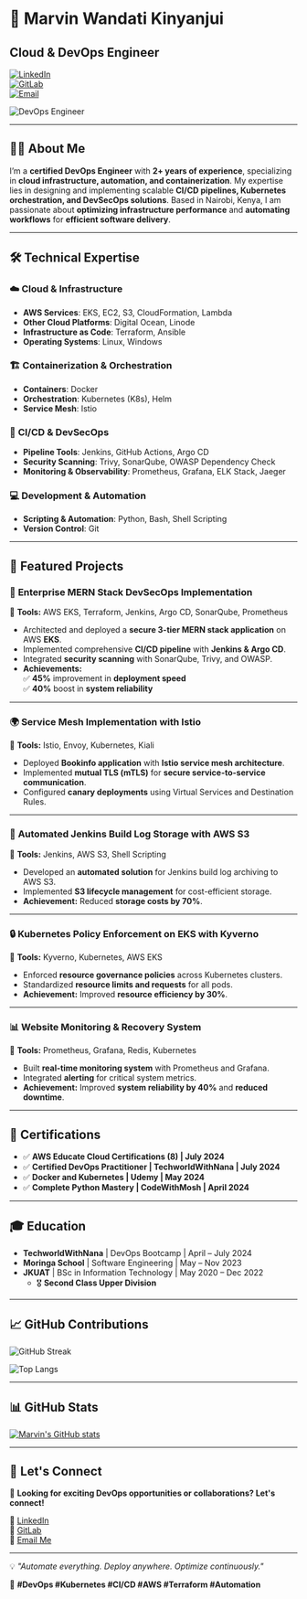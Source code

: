 # 🚀 Marvin Wandati Kinyanjui  

## Cloud & DevOps Engineer  

[![LinkedIn](https://img.shields.io/badge/LinkedIn-Connect-blue)](https://www.linkedin.com/in/marvin-wandati/)  
[![GitLab](https://img.shields.io/badge/GitLab-Profile-orange)](https://gitlab.com/wandat2/twn-main)  
[![Email](https://img.shields.io/badge/Email-Contact-green)](mailto:wandatimarvin23@gmail.com)  

![DevOps Engineer](https://source.unsplash.com/1600x500/?devops,cloud)  

---

## 👨‍💻 About Me  

I’m a **certified DevOps Engineer** with **2+ years of experience**, specializing in **cloud infrastructure, automation, and containerization**. My expertise lies in designing and implementing scalable **CI/CD pipelines, Kubernetes orchestration, and DevSecOps solutions**. Based in Nairobi, Kenya, I am passionate about **optimizing infrastructure performance** and **automating workflows** for **efficient software delivery**.  

---

## 🛠️ Technical Expertise  

### ☁️ **Cloud & Infrastructure**  
- **AWS Services**: EKS, EC2, S3, CloudFormation, Lambda  
- **Other Cloud Platforms**: Digital Ocean, Linode  
- **Infrastructure as Code**: Terraform, Ansible  
- **Operating Systems**: Linux, Windows  

### 🏗️ **Containerization & Orchestration**  
- **Containers**: Docker  
- **Orchestration**: Kubernetes (K8s), Helm  
- **Service Mesh**: Istio  

### 🔄 **CI/CD & DevSecOps**  
- **Pipeline Tools**: Jenkins, GitHub Actions, Argo CD  
- **Security Scanning**: Trivy, SonarQube, OWASP Dependency Check  
- **Monitoring & Observability**: Prometheus, Grafana, ELK Stack, Jaeger  

### 💻 **Development & Automation**  
- **Scripting & Automation**: Python, Bash, Shell Scripting  
- **Version Control**: Git  

---

## 📌 Featured Projects  

### 🚀 **Enterprise MERN Stack DevSecOps Implementation**  
📌 **Tools:** AWS EKS, Terraform, Jenkins, Argo CD, SonarQube, Prometheus  
- Architected and deployed a **secure 3-tier MERN stack application** on AWS **EKS**.  
- Implemented comprehensive **CI/CD pipeline** with **Jenkins & Argo CD**.  
- Integrated **security scanning** with SonarQube, Trivy, and OWASP.  
- **Achievements:**  
  ✅ **45%** improvement in **deployment speed**  
  ✅ **40%** boost in **system reliability**  

---

### 🌍 **Service Mesh Implementation with Istio**  
📌 **Tools:** Istio, Envoy, Kubernetes, Kiali  
- Deployed **Bookinfo application** with **Istio service mesh architecture**.  
- Implemented **mutual TLS (mTLS)** for **secure service-to-service communication**.  
- Configured **canary deployments** using Virtual Services and Destination Rules.  

---

### 📂 **Automated Jenkins Build Log Storage with AWS S3**  
📌 **Tools:** Jenkins, AWS S3, Shell Scripting  
- Developed an **automated solution** for Jenkins build log archiving to AWS S3.  
- Implemented **S3 lifecycle management** for cost-efficient storage.  
- **Achievement:** Reduced **storage costs by 70%**.  

---

### 🔒 **Kubernetes Policy Enforcement on EKS with Kyverno**  
📌 **Tools:** Kyverno, Kubernetes, AWS EKS  
- Enforced **resource governance policies** across Kubernetes clusters.  
- Standardized **resource limits and requests** for all pods.  
- **Achievement:** Improved **resource efficiency by 30%**.  

---

### 📊 **Website Monitoring & Recovery System**  
📌 **Tools:** Prometheus, Grafana, Redis, Kubernetes  
- Built **real-time monitoring system** with Prometheus and Grafana.  
- Integrated **alerting** for critical system metrics.  
- **Achievement:** Improved **system reliability by 40%** and **reduced downtime**.  

---

## 📜 Certifications  

- ✅ **AWS Educate Cloud Certifications (8) | July 2024**  
- ✅ **Certified DevOps Practitioner | TechworldWithNana | July 2024**  
- ✅ **Docker and Kubernetes | Udemy | May 2024**  
- ✅ **Complete Python Mastery | CodeWithMosh | April 2024**  

---

## 🎓 Education  

- **TechworldWithNana** | DevOps Bootcamp | April – July 2024  
- **Moringa School** | Software Engineering | May – Nov 2023  
- **JKUAT** | BSc in Information Technology | May 2020 – Dec 2022  
  - 🎖️ **Second Class Upper Division**  

---

## 📈 GitHub Contributions  

![GitHub Streak](https://github-readme-streak-stats.herokuapp.com/?user=Wandati&theme=radical)  

![Top Langs](https://github-readme-stats.vercel.app/api/top-langs/?username=Wandati&layout=compact&theme=radical)  

---

## 📊 GitHub Stats  

[![Marvin's GitHub stats](https://github-readme-stats.vercel.app/api?username=Wandati&show_icons=true&theme=radical)](https://github.com/anuraghazra/github-readme-stats)  

---

## 🤝 Let's Connect  

🚀 **Looking for exciting DevOps opportunities or collaborations? Let's connect!**  

🔗 [LinkedIn](https://www.linkedin.com/in/marvin-wandati/)  
📂 [GitLab](https://gitlab.com/wandat2/)  
📧 [Email Me](mailto:wandatimarvin23@gmail.com)  

---

💡 *"Automate everything. Deploy anywhere. Optimize continuously."*  

🚀 **#DevOps #Kubernetes #CI/CD #AWS #Terraform #Automation**  

